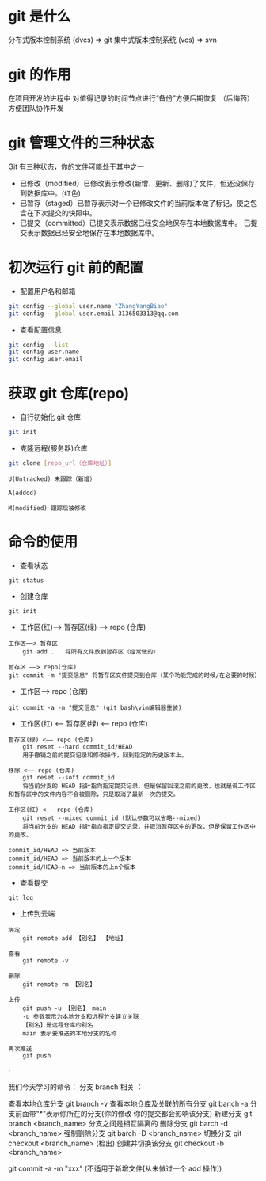 # git 是什么

分布式版本控制系统 (dvcs) => git
集中式版本控制系统 (vcs) => svn

# git 的作用

在项目开发的进程中 对值得记录的时间节点进行“备份”方便后期恢复 （后悔药）
方便团队协作开发

# git 管理文件的三种状态

Git 有三种状态，你的文件可能处于其中之一

- 已修改（modified）已修改表示修改(新增、更新、删除)了文件，但还没保存到数据库中。(红色)
- 已暂存（staged）已暂存表示对一个已修改文件的当前版本做了标记，使之包含在下次提交的快照中。
- 已提交（committed）已提交表示数据已经安全地保存在本地数据库中。
  已提交表示数据已经安全地保存在本地数据库中。

# 初次运行 git 前的配置

- 配置用户名和邮箱

```bash
git config --global user.name "ZhangYangBiao"
git config --global user.email 3136503313@qq.com
```

- 查看配置信息

```bash
git config --list
git config user.name
git config user.email
```

# 获取 git 仓库(repo)

- 自行初始化 git 仓库

```bash
git init
```

- 克隆远程(服务器)仓库

```bash
git clone [repo_url（仓库地址）]
```

```
U(Untracked) 未跟踪（新增）

A(added)

M(modified) 跟踪后被修改
```

# 命令的使用

- 查看状态

```
git status
```

- 创建仓库

```
git init
```

- 工作区(红)——> 暂存区(绿) ——> repo (仓库)

```
工作区——> 暂存区
	git add .	将所有文件放到暂存区（经常做的）

暂存区 ——> repo(仓库)
git commit -m "提交信息" 将暂存区文件提交到仓库（某个功能完成的时候/在必要的时候）
```

- 工作区——> repo (仓库)

```
git commit -a -m "提交信息"	(git bash\vim编辑器重装)
```

- 工作区(红) <—— 暂存区(绿) <—— repo (仓库)

```
暂存区(绿) <—— repo (仓库)
	git reset --hard commit_id/HEAD
	用于撤销之前的提交记录和修改操作，回到指定的历史版本上。

移除 <—— repo (仓库)
	git reset --soft commit_id
	将当前分支的 HEAD 指针指向指定提交记录，但是保留回滚之前的更改，也就是说工作区和暂存区中的文件内容不会被删除，只是取消了最新一次的提交。

工作区(红) <—— repo (仓库)
	git reset --mixed commit_id (默认参数可以省略--mixed)
	将当前分支的 HEAD 指针指向指定提交记录，并取消暂存区中的更改，但是保留工作区中的更改。

commit_id/HEAD => 当前版本
commit_id/HEAD => 当前版本的上一个版本
commit_id/HEAD~n => 当前版本的上n个版本
```

- 查看提交

```
git log
```

- 上传到云端

```
绑定
	git remote add 【别名】 【地址】

查看
	git remote -v

删除
	git remote rm 【别名】

上传
	git push -u 【别名】 main
	-u 参数表示为本地分支和远程分支建立关联
	【别名】是远程仓库的别名
	main 表示要推送的本地分支的名称

再次推送
	git push
```

·

我们今天学习的命令：
分支 branch 相关 ：

查看本地仓库分支 git branch -v
查看本地仓库及关联的所有分支 git banch -a
分支前面带"\*"表示你所在的分支(你的修改 你的提交都会影响该分支)
新建分支 git branch <branch_name>
分支之间是相互隔离的
删除分支 git barch -d <branch_name>
强制删除分支 git barch -D <branch_name>
切换分支 git checkout <branch_name> (检出)
创建并切换该分支 git checkout -b <branch_name>

git commit -a -m "xxx" (不适用于新增文件[从未做过一个 add 操作])
